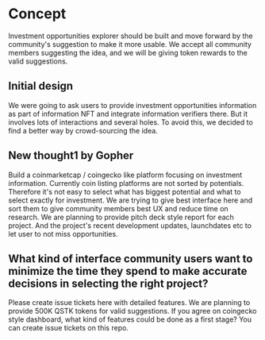 
# Concept

Investment opportunities explorer should be built and move forward by the community's suggestion to make it more usable.
We accept all community members suggesting the idea, and we will be giving token rewards to the valid suggestions.

## Initial design

We were going to ask users to provide investment opportunities information as part of information NFT and integrate information verifiers there.
But it involves lots of interactions and several holes. To avoid this, we decided to find a better way by crowd-sourcing the idea.

## New thought1 by Gopher

Build a coinmarketcap / coingecko like platform focusing on investment information. Currently coin listing platforms are not sorted by potentials.
Therefore it's not easy to select what has biggest potential and what to select exactly for investment.
We are trying to give best interface here and sort them to give community members best UX and reduce time on research.
We are planning to provide pitch deck style report for each project. And the project's recent development updates, launchdates etc to let user to not miss opportunities.

## What kind of interface community users want to minimize the time they spend to make accurate decisions in selecting the right project?

Please create issue tickets here with detailed features. We are planning to provide 500K QSTK tokens for valid suggestions.
If you agree on coingecko style dashboard, what kind of features could be done as a first stage? You can create issue tickets on this repo.
